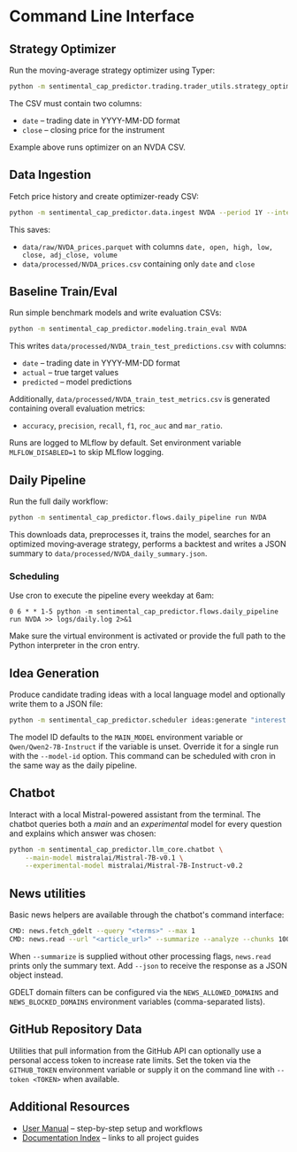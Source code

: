 
# Command Line Interface

## Strategy Optimizer

Run the moving-average strategy optimizer using Typer:

```bash
python -m sentimental_cap_predictor.trading.trader_utils.strategy_optimizer optimize data/processed/NVDA_prices.csv --iterations 250 --seed 42
```

The CSV must contain two columns:

- `date` – trading date in YYYY-MM-DD format
- `close` – closing price for the instrument

Example above runs optimizer on an NVDA CSV.

## Data Ingestion

Fetch price history and create optimizer-ready CSV:

```bash
python -m sentimental_cap_predictor.data.ingest NVDA --period 1Y --interval 1d
```

This saves:
- `data/raw/NVDA_prices.parquet` with columns `date, open, high, low, close, adj_close, volume`
- `data/processed/NVDA_prices.csv` containing only `date` and `close`

## Baseline Train/Eval

Run simple benchmark models and write evaluation CSVs:

```bash
python -m sentimental_cap_predictor.modeling.train_eval NVDA
```

This writes `data/processed/NVDA_train_test_predictions.csv` with columns:

- `date` – trading date in YYYY-MM-DD format
- `actual` – true target values
- `predicted` – model predictions

Additionally, `data/processed/NVDA_train_test_metrics.csv` is generated
containing overall evaluation metrics:

- `accuracy`, `precision`, `recall`, `f1`, `roc_auc` and `mar_ratio`.

Runs are logged to MLflow by default. Set environment variable
`MLFLOW_DISABLED=1` to skip MLflow logging.

## Daily Pipeline

Run the full daily workflow:

```bash
python -m sentimental_cap_predictor.flows.daily_pipeline run NVDA
```

This downloads data, preprocesses it, trains the model, searches for an
optimized moving‑average strategy, performs a backtest and writes a JSON summary
to `data/processed/NVDA_daily_summary.json`.

### Scheduling

Use cron to execute the pipeline every weekday at 6am:

```cron
0 6 * * 1-5 python -m sentimental_cap_predictor.flows.daily_pipeline run NVDA >> logs/daily.log 2>&1
```

Make sure the virtual environment is activated or provide the full path to the
Python interpreter in the cron entry.

## Idea Generation

Produce candidate trading ideas with a local language model and optionally
write them to a JSON file:

```bash
python -m sentimental_cap_predictor.scheduler ideas:generate "interest rate regimes" --output ideas.json
```

The model ID defaults to the `MAIN_MODEL` environment variable or
`Qwen/Qwen2-7B-Instruct` if the variable is unset. Override it for a single
run with the `--model-id` option. This command can be scheduled with cron in
the same way as the daily pipeline.

## Chatbot

Interact with a local Mistral-powered assistant from the terminal. The
chatbot queries both a *main* and an *experimental* model for every question
and explains which answer was chosen:

```bash
python -m sentimental_cap_predictor.llm_core.chatbot \
    --main-model mistralai/Mistral-7B-v0.1 \
    --experimental-model mistralai/Mistral-7B-Instruct-v0.2
```

## News utilities

Basic news helpers are available through the chatbot's command interface:

```bash
CMD: news.fetch_gdelt --query "<terms>" --max 1
CMD: news.read --url "<article_url>" --summarize --analyze --chunks 1000 --json
```

When `--summarize` is supplied without other processing flags, `news.read`
prints only the summary text. Add `--json` to receive the response as a JSON
object instead.

GDELT domain filters can be configured via the `NEWS_ALLOWED_DOMAINS` and
`NEWS_BLOCKED_DOMAINS` environment variables (comma-separated lists).

## GitHub Repository Data

Utilities that pull information from the GitHub API can optionally use a
personal access token to increase rate limits.  Set the token via the
`GITHUB_TOKEN` environment variable or supply it on the command line with
`--token <TOKEN>` when available.

## Additional Resources

- [User Manual](user_manual.md) – step-by-step setup and workflows
- [Documentation Index](index.md) – links to all project guides
